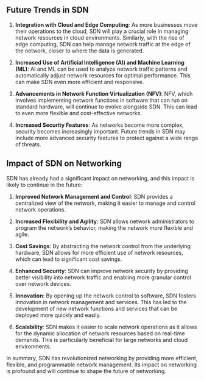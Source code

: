
## Future Trends in SDN

1. **Integration with Cloud and Edge Computing**: As more businesses move their operations to the cloud, SDN will play a crucial role in managing network resources in cloud environments. Similarly, with the rise of edge computing, SDN can help manage network traffic at the edge of the network, closer to where the data is generated.
    
2. **Increased Use of Artificial Intelligence (AI) and Machine Learning (ML)**: AI and ML can be used to analyze network traffic patterns and automatically adjust network resources for optimal performance. This can make SDN even more efficient and responsive.
    
3. **Advancements in Network Function Virtualization (NFV)**: NFV, which involves implementing network functions in software that can run on standard hardware, will continue to evolve alongside SDN. This can lead to even more flexible and cost-effective networks.
    
4. **Increased Security Features**: As networks become more complex, security becomes increasingly important. Future trends in SDN may include more advanced security features to protect against a wide range of threats.
    

## Impact of SDN on Networking

SDN has already had a significant impact on networking, and this impact is likely to continue in the future:

1. **Improved Network Management and Control**: SDN provides a centralized view of the network, making it easier to manage and control network operations.
    
2. **Increased Flexibility and Agility**: SDN allows network administrators to program the network’s behavior, making the network more flexible and agile.
    
3. **Cost Savings**: By abstracting the network control from the underlying hardware, SDN allows for more efficient use of network resources, which can lead to significant cost savings.
    
4. **Enhanced Security**: SDN can improve network security by providing better visibility into network traffic and enabling more granular control over network devices.

5. **Innovation**: By opening up the network control to software, SDN fosters innovation in network management and services. This has led to the development of new network functions and services that can be deployed more quickly and easily.
    
6. **Scalability**: SDN makes it easier to scale network operations as it allows for the dynamic allocation of network resources based on real-time demands. This is particularly beneficial for large networks and cloud environments.
    

In summary, SDN has revolutionized networking by providing more efficient, flexible, and programmable network management. Its impact on networking is profound and will continue to shape the future of networking. 